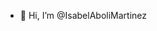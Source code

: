 - 👋 Hi, I’m @IsabelAboliMartinez


<!---
IsabelAboliMartinez/IsabelAboliMartinez is a ✨ special ✨ repository because its `README.md` (this file) appears on your GitHub profile.
You can click the Preview link to take a look at your changes.
--->
